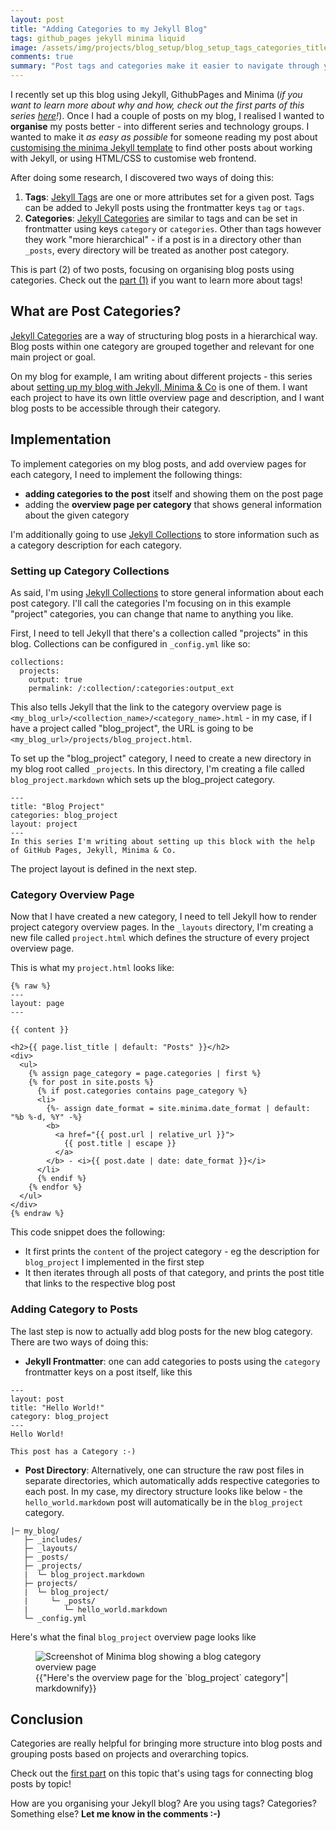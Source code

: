 ```yaml
---
layout: post
title: "Adding Categories to my Jekyll Blog"
tags: github_pages jekyll minima liquid
image: /assets/img/projects/blog_setup/blog_setup_tags_categories_title.png
comments: true
summary: "Post tags and categories make it easier to navigate through your blog and find relevant posts! In this post I'm explaining how to structure Jekyll blog posts using post categories."
---
```

I recently set up this blog using Jekyll, GithubPages and Minima (*if you want to learn more about why and how, check out the first parts of this series [here](/projects/blog_setup.html)!*). Once I had a couple of posts on my blog, I realised I wanted to **organise** my posts better - into different series and technology groups. I wanted to make it _as easy as possible_ for someone reading my post about [customising the minima Jekyll template](/projects/blog_setup/blog-styling.html) to find other posts about working with Jekyll, or using HTML/CSS to customise web frontend.

After doing some research, I discovered two ways of doing this:
1. **Tags**: [Jekyll Tags](https://jekyllrb.com/docs/posts/#tags) are one or more attributes set for a given post. Tags can be added to Jekyll posts using the frontmatter keys `tag` or `tags`.
2. **Categories**: [Jekyll Categories](https://jekyllrb.com/docs/posts/#categories) are similar to tags and can be set in frontmatter using keys `category` or `categories`. Other than tags however they work "more hierarchical" - if a post is in a directory other than `_posts`, every directory will be treated as another post category.

This is part (2) of two posts, focusing on organising blog posts using categories. Check out the [part (1)](/projects/blog_setup/blog-tags.html) if you want to learn more about tags! 

## What are Post Categories?
[Jekyll Categories](https://jekyllrb.com/docs/posts/#categories) are a way of structuring blog posts in a hierarchical way. Blog posts within one category are grouped together and relevant for one main project or goal.

On my blog for example, I am writing about different projects - this series about [setting up my blog with Jekyll, Minima & Co](/projects/blog_setup/) is one of them. I want each project to have its own little overview page and description, and I want blog posts to be accessible through their category.

## Implementation
To implement categories on my blog posts, and add overview pages for each category, I need to implement the following things:
- **adding categories to the post** itself and showing them on the post page
- adding the **overview page per category** that shows general information about the given category

I'm additionally going to use [Jekyll Collections](https://jekyllrb.com/docs/collections/) to store information such as a category description for each category.

### Setting up Category Collections
As said, I'm using  [Jekyll Collections](https://jekyllrb.com/docs/collections/) to store general information about each post category. I'll call the categories I'm focusing on in this example "project" categories, you can change that name to anything you like.

First, I need to tell Jekyll that there's a collection called "projects" in this blog. Collections can be configured in `_config.yml` like so:
```
collections:
  projects:
    output: true
    permalink: /:collection/:categories:output_ext
```

This also tells Jekyll that the link to the category overview page is `<my_blog_url>/<collection_name>/<category_name>.html` - in my case, if I have a project called "blog_project", the URL is going to be `<my_blog_url>/projects/blog_project.html`.

To set up the "blog_project" category, I need to create a new directory in my blog root called `_projects`. In this directory, I'm creating a file called `blog_project.markdown` which sets up the blog_project category. 

```
---
title: "Blog Project"
categories: blog_project
layout: project
---
In this series I'm writing about setting up this block with the help of GitHub Pages, Jekyll, Minima & Co.
```

The project layout is defined in the next step.

### Category Overview Page
Now that I have created a new category, I need to tell Jekyll how to render project category overview pages. In the `_layouts` directory, I'm creating a new file called `project.html` which defines the structure of every project overview page. 

This is what my `project.html` looks like:
```
{% raw %}
---
layout: page
---

{{ content }}

<h2>{{ page.list_title | default: "Posts" }}</h2>
<div>
  <ul>
    {% assign page_category = page.categories | first %}
    {% for post in site.posts %}
      {% if post.categories contains page_category %}
      <li>
        {%- assign date_format = site.minima.date_format | default: "%b %-d, %Y" -%}
        <b>
          <a href="{{ post.url | relative_url }}">
            {{ post.title | escape }}
          </a>
        </b> - <i>{{ post.date | date: date_format }}</i>
      </li>
      {% endif %}
    {% endfor %}
  </ul>
</div>
{% endraw %}
```

This code snippet does the following:
- It first prints the `content` of the project category - eg the description for `blog_project` I implemented in the first step
- It then iterates through all posts of that category, and prints the post title that links to the respective blog post

### Adding Category to Posts
The last step is now to actually add blog posts for the new blog category. There are two ways of doing this:
- **Jekyll Frontmatter**: one can add categories to posts using the `category` frontmatter keys on a post itself, like this

```
---
layout: post
title: "Hello World!"
category: blog_project 
---
Hello World!

This post has a Category :-)
```

- **Post Directory**: Alternatively, one can structure the raw post files in separate directories, which automatically adds respective categories to each post. In my case, my directory structure looks like below - the `hello_world.markdown` post will automatically be in the `blog_project` category.
```
|─ my_blog/
   ├─ _includes/
   ├─ _layouts/
   ├─ _posts/
   ├─ _projects/
   |  └─ blog_project.markdown
   ├─ projects/
   |  └─ blog_project/
   |     └─ _posts/
   |        └─ hello_world.markdown
   └─ _config.yml
```

Here's what the final `blog_project` overview page looks like
<figure>
  <div>
  <img src="{{site.url}}/assets/img/projects/blog_setup/emmatheeng_category_overview.png" alt="Screenshot of Minima blog showing a blog category overview page"/>
  </div>
  <figcaption>{{"Here's the overview page for the `blog_project` category"| markdownify}}</figcaption>
</figure>


## Conclusion
Categories are really helpful for bringing more structure into blog posts and grouping posts based on projects and overarching topics. 

Check out the [first part](/projects/blog_setup/blog-tags.html) on this topic that's using tags for connecting blog posts by topic!

How are you organising your Jekyll blog? Are you using tags? Categories? Something else? **Let me know in the comments :-)**